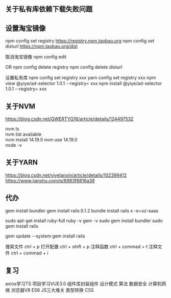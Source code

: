 
## 关于私有库依赖下载失败问题
## 设置淘宝镜像
npm config set registry https://registry.npm.taobao.org
npm config set disturl https://npm.taobao.org/dist

取消淘宝镜像
npm config edit 

OR
npm config delete registry
npm config delete disturl

设置私有库
npm config set registry xxx
yarn config set registry xxx
npm view @yiye/ad-selector 1.0.1 --registry= xxx
npm install @yiye/ad-selector 1.0.1 --registry= xxx

## 关于NVM
https://blog.csdn.net/QWERTYQ16/article/details/124497532

nvm ls                     
nvm list available        
nvm install 14.19.0 
nvm use 14.19.0           
node -v


## 关于YARN
https://blog.csdn.net/yiyelanxin/article/details/102399412
https://www.jianshu.com/p/8983f6816a39


## 代办

gem install bundler
gem install rails:5.1.2
bundle install
rails s -e=sz-saas



sudo apt-get install ruby-full
ruby -v
gem -v
sudo gem install bundler
sudo gem install rails


gem update --system
gem install rails


搜索文件 ctrl + p
打开配置 ctrl + shift + p
注释函数 ctrl + commad + t
注释文件 ctrl + commad + i


## 复习

axios学习TS 
项目学习VUE3.0
组件库封装组件
设计模式
算法
数据安全
计算机网络
浏览器V8
ES6
JS三大难关
类型转换
CSS
